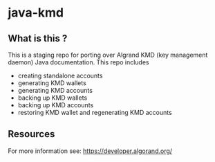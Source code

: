 # java-kmd
## What is this ?
This is a staging repo for porting over Algrand KMD (key management daemon) Java documentation.
This repo includes
- creating standalone accounts
- generating KMD wallets
- generating KMD accounts
- backing up KMD wallets
- backing up KMD accounts
- restoring KMD wallet and regenerating KMD accounts

## Resources
For more information see: https://developer.algorand.org/
